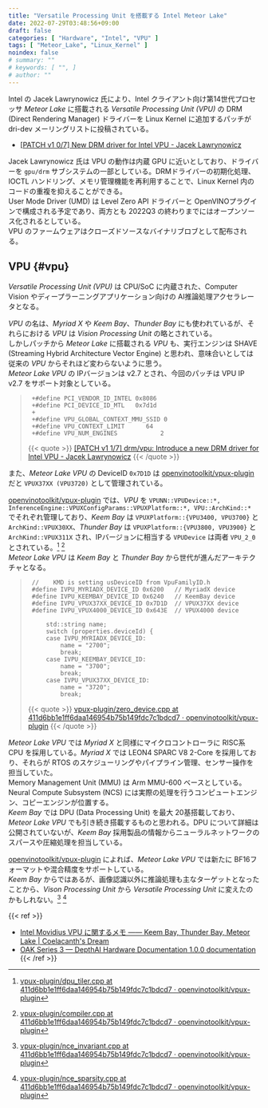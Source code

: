 ```yaml
---
title: "Versatile Processing Unit を搭載する Intel Meteor Lake"
date: 2022-07-29T03:48:56+09:00
draft: false
categories: [ "Hardware", "Intel", "VPU" ]
tags: [ "Meteor_Lake", "Linux_Kernel" ]
noindex: false
# summary: ""
# keywords: [ "", ]
# author: ""
---
```


Intel の Jacek Lawrynowicz 氏により、Intel クライアント向け第14世代プロセッサ *Meteor Lake* に搭載される *Versatile Processing Unit (VPU)* の DRM (Direct Rendering Manager) ドライバーを Linux Kernel に追加するパッチが dri-dev メーリングリストに投稿されている。  

 * [[PATCH v1 0/7] New DRM driver for Intel VPU - Jacek Lawrynowicz](https://lore.kernel.org/dri-devel/20220728131709.1087188-1-jacek.lawrynowicz@linux.intel.com/)

Jacek Lawrynowicz 氏は VPU の動作は内蔵 GPU に近いとしており、ドライバーを `gpu/drm` サブシステムの一部としている。DRMドライバーの初期化処理、IOCTL ハンドリング、メモリ管理機能を再利用することで、Linux Kernel 内のコードの重複を抑えることができる。  
User Mode Driver (UMD) は Level Zero API ドライバーと OpenVINOプラグインで構成される予定であり、両方とも 2022Q3 の終わりまでにはオープンソース化されるとしている。  
VPU のファームウェアはクローズドソースなバイナリブロブとして配布される。  

## VPU {#vpu}
*Versatile Processing Unit (VPU)* は CPU/SoC に内蔵された、Computer Vision やディープラーニングアプリケーション向けの AI推論処理アクセラレータとなる。  

*VPU* の名は、*Myriad X* や *Keem Bay*、*Thunder Bay* にも使われているが、それらにおける *VPU* は *Vision Processing Unit* の略とされている。  
しかしパッチから *Meteor Lake* に搭載される *VPU* も、実行エンジンは SHAVE (Streaming Hybrid Architecture Vector Engine) と思われ、意味合いとしては従来の *VPU* からそれほど変わらないように思う。  
*Meteor Lake VPU* の IPバージョンは v2.7 とされ、今回のパッチは VPU IP v2.7 をサポート対象としている。  

 > 		+#define PCI_VENDOR_ID_INTEL 0x8086
 > 		+#define PCI_DEVICE_ID_MTL   0x7d1d
 > 		+
 > 		+#define VPU_GLOBAL_CONTEXT_MMU_SSID 0
 > 		+#define VPU_CONTEXT_LIMIT	    64
 > 		+#define VPU_NUM_ENGINES		    2
 >
 > {{< quote >}} [[PATCH v1 1/7] drm/vpu: Introduce a new DRM driver for Intel VPU - Jacek Lawrynowicz](https://lore.kernel.org/dri-devel/20220728131709.1087188-2-jacek.lawrynowicz@linux.intel.com/) {{< /quote >}}

また、*Meteor Lake VPU* の DeviceID `0x7D1D` は [openvinotoolkit/vpux-plugin](https://github.com/openvinotoolkit/vpux-plugin) だと `VPUX37XX (VPU3720)` として管理されている。  

[openvinotoolkit/vpux-plugin](https://github.com/openvinotoolkit/vpux-plugin) では、*VPU* を `VPUNN::VPUDevice::*, InferenceEngine::VPUXConfigParams::VPUXPlatform::*, VPU::ArchKind::*` でそれぞれ管理しており、*Keem Bay* は `VPUXPlatform::{VPU3400, VPU3700}` と `ArchKind::VPUX30XX`、*Thunder Bay* は `VPUXPlatform::{VPU3800, VPU3900}` と `ArchKind::VPUX311X` され、IPバージョンに相当する `VPUDevice` は両者 `VPU_2_0` とされている。[^vpudevice] [^archkind]  
*Meteor Lake VPU* は *Keem Bay* と *Thunder Bay* から世代が進んだアーキテクチャとなる。  

[^device-helper]: [vpux-plugin/device_helpers.cpp at 411d6bb1e1ff6daa146954b75b149fdc7c1bdcd7 · openvinotoolkit/vpux-plugin](https://github.com/openvinotoolkit/vpux-plugin/blob/411d6bb1e1ff6daa146954b75b149fdc7c1bdcd7/src/vpux_al/src/device_helpers.cpp)
[^vpudevice]: [vpux-plugin/dpu_tiler.cpp at 411d6bb1e1ff6daa146954b75b149fdc7c1bdcd7 · openvinotoolkit/vpux-plugin](https://github.com/openvinotoolkit/vpux-plugin/blob/411d6bb1e1ff6daa146954b75b149fdc7c1bdcd7/src/vpux_compiler/src/dialect/VPUIP/dpu_tiler.cpp#L90-L100)
[^archkind]: [vpux-plugin/compiler.cpp at 411d6bb1e1ff6daa146954b75b149fdc7c1bdcd7 · openvinotoolkit/vpux-plugin](https://github.com/openvinotoolkit/vpux-plugin/blob/411d6bb1e1ff6daa146954b75b149fdc7c1bdcd7/src/vpux_compiler/src/compiler.cpp#L55-L71)

 > 		//    KMD is setting usDeviceID from VpuFamilyID.h
 > 		#define IVPU_MYRIADX_DEVICE_ID 0x6200   // MyriadX device
 > 		#define IVPU_KEEMBAY_DEVICE_ID 0x6240   // KeemBay device
 > 		#define IVPU_VPUX37XX_DEVICE_ID 0x7D1D  // VPUX37XX device
 > 		#define IVPU_VPUX4000_DEVICE_ID 0x643E  // VPUX4000 device
 > 		
 > 		    std::string name;
 > 		    switch (properties.deviceId) {
 > 		    case IVPU_MYRIADX_DEVICE_ID:
 > 		        name = "2700";
 > 		        break;
 > 		    case IVPU_KEEMBAY_DEVICE_ID:
 > 		        name = "3700";
 > 		        break;
 > 		    case IVPU_VPUX37XX_DEVICE_ID:
 > 		        name = "3720";
 > 		        break;
 >
 > {{< quote >}} [vpux-plugin/zero_device.cpp at 411d6bb1e1ff6daa146954b75b149fdc7c1bdcd7 · openvinotoolkit/vpux-plugin](https://github.com/openvinotoolkit/vpux-plugin/blob/411d6bb1e1ff6daa146954b75b149fdc7c1bdcd7/src/zero_backend/src/zero_device.cpp#L36-L52) {{< /quote >}}

*Meteor Lake VPU* では *Myriad X* と同様にマイクロコントローラに RISC系 CPU を採用している。*Myriad X* では LEON4 SPARC V8 2-Core を採用しており、それらが RTOS のスケジューリングやパイプライン管理、センサー操作を担当していた。  
Memory Management Unit (MMU) は Arm MMU-600 ベースとしている。  
Neural Compute Subsystem (NCS) には実際の処理を行うコンピュートエンジン、コピーエンジンが位置する。  
*Keem Bay* では DPU (Data Processing Unit) を最大 20基搭載しており、*Meteor Lake VPU* でも引き続き搭載するものと思われる。DPU について詳細は公開されていないが、*Keem Bay* 採用製品の情報からニューラルネットワークのスパースや圧縮処理を担当している。  

[openvinotoolkit/vpux-plugin](https://github.com/openvinotoolkit/vpux-plugin) によれば、*Meteor Lake VPU* では新たに BF16フォーマットや混合精度をサポートしている。  
*Keem Bay* からではあるが、画像認識以外に推論処理も主なターゲットとなったことから、*Vison Processing Unit* から *Versatile Processing Unit* に変えたのかもしれない。[^bf16] [^mix]  

[^mix]: [vpux-plugin/nce_sparsity.cpp at 411d6bb1e1ff6daa146954b75b149fdc7c1bdcd7 · openvinotoolkit/vpux-plugin](https://github.com/openvinotoolkit/vpux-plugin/blob/411d6bb1e1ff6daa146954b75b149fdc7c1bdcd7/src/vpux_compiler/src/dialect/VPU/nce_sparsity.cpp#L22-L24)
[^bf16]: [vpux-plugin/nce_invariant.cpp at 411d6bb1e1ff6daa146954b75b149fdc7c1bdcd7 · openvinotoolkit/vpux-plugin](https://github.com/openvinotoolkit/vpux-plugin/blob/411d6bb1e1ff6daa146954b75b149fdc7c1bdcd7/src/vpux_compiler/src/dialect/VPU/nce_invariant.cpp#L23-L31)

{{< ref >}}
 * [Intel Movidius VPU に関するメモ ―― Keem Bay, Thunder Bay, Meteor Lake | Coelacanth's Dream](/posts/2022/01/11/intel-kmb-thb/)
 * [OAK Series 3 — DepthAI Hardware Documentation 1.0.0 documentation](https://docs.luxonis.com/projects/hardware/en/latest/pages/articles/oak-s3.html)
{{< /ref >}}
